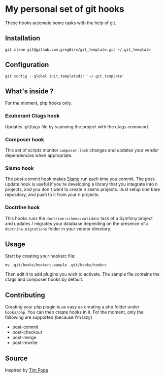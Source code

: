 # My personal set of git hooks

These hooks automate some tasks with the help of git.

## Installation

    git clone git@github.com:greg0ire/git_template.git ~/.git_template

## Configuration

    git config --global init.templatedir '~/.git_template'

## What's inside ?

For the moment, php hooks only.

### Exuberant Ctags hook

Updates .git/tags file by scanning the project with the ctags command.

### Composer hook

This set of scripts monitor `composer.lock` changes and updates your vendor
dependencies when appropriate.

### Sismo hook

The post-commit hook makes [Sismo](http://sismo.sensiolabs.org/) run each time you commit.
The post-update hook is useful if you're developing a library that you integrate
into n projects, and you don't want to create n sismo projects. Just setup one
bare repository, and push to it from your n projects.

### Doctrine hook

This hooks runs the `doctrine:schema:validate` task of a Symfony project and
updates / migrates your database depending on the presence of a
`doctrine-migrations` folder in your vendor directory.

## Usage

Start by creating your hooksrc file:

    mv .git/hooks/hooksrc.sample .git/hooks/hookrc
    
Then edit it to add plugins you wish to activate. The sample file contains the
ctags and composer hooks by default.

## Contributing

Creating your php plugin is as easy as creating a php folder under `hooks/php`.
You can then create hooks in it. For the moment, only the following are supported
(because I'm lazy)

* post-commit
* post-checkout
* post-merge
* post-rewrite

## Source

Inspired by [Tim Pope](http://tbaggery.com/)
